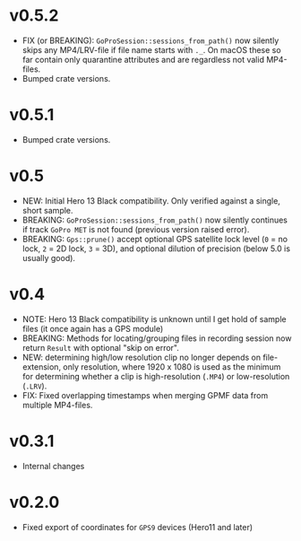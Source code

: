 # v0.5.2
- FIX (or BREAKING): `GoProSession::sessions_from_path()` now silently skips any MP4/LRV-file if file name starts with `._`. On macOS these so far contain only quarantine attributes and are regardless not valid MP4-files.
- Bumped crate versions.

# v0.5.1
- Bumped crate versions.

# v0.5
- NEW: Initial Hero 13 Black compatibility. Only verified against a single, short sample.
- BREAKING: `GoProSession::sessions_from_path()` now silently continues if track `GoPro MET` is not found (previous version raised error).
- BREAKING: `Gps::prune()` accept optional GPS satellite lock level (`0` = no lock, `2` = 2D lock, `3` = 3D), and optional dilution of precision (below 5.0 is usually good).

# v0.4
- NOTE: Hero 13 Black compatibility is unknown until I get hold of sample files (it once again has a GPS module)
- BREAKING: Methods for locating/grouping files in recording session now return `Result` with optional "skip on error".
- NEW: determining high/low resolution clip no longer depends on file-extension, only resolution, where 1920 x 1080 is used as the minimum for determining whether a clip is high-resolution (`.MP4`) or low-resolution (`.LRV`).
- FIX: Fixed overlapping timestamps when merging GPMF data from multiple MP4-files.

# v0.3.1
- Internal changes

# v0.2.0
- Fixed export of coordinates for `GPS9` devices (Hero11 and later)
